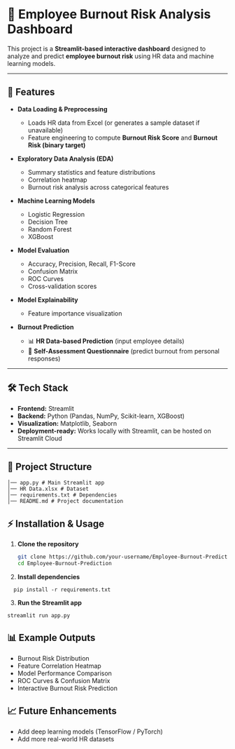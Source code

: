 # 🚀 Employee Burnout Risk Analysis Dashboard

This project is a **Streamlit-based interactive dashboard** designed to analyze and predict **employee burnout risk** using HR data and machine learning models.

---

## 📌 Features

- **Data Loading & Preprocessing**
  - Loads HR data from Excel (or generates a sample dataset if unavailable)
  - Feature engineering to compute **Burnout Risk Score** and **Burnout Risk (binary target)**

- **Exploratory Data Analysis (EDA)**
  - Summary statistics and feature distributions
  - Correlation heatmap
  - Burnout risk analysis across categorical features

- **Machine Learning Models**
  - Logistic Regression  
  - Decision Tree  
  - Random Forest  
  - XGBoost  

- **Model Evaluation**
  - Accuracy, Precision, Recall, F1-Score
  - Confusion Matrix
  - ROC Curves
  - Cross-validation scores

- **Model Explainability**
  - Feature importance visualization

- **Burnout Prediction**
  - 📊 **HR Data-based Prediction** (input employee details)
  - 🧠 **Self-Assessment Questionnaire** (predict burnout from personal responses)

---

## 🛠️ Tech Stack

- **Frontend:** Streamlit  
- **Backend:** Python (Pandas, NumPy, Scikit-learn, XGBoost)  
- **Visualization:** Matplotlib, Seaborn  
- **Deployment-ready:** Works locally with Streamlit, can be hosted on Streamlit Cloud  

---

## 📂 Project Structure
    │── app.py # Main Streamlit app
    │── HR Data.xlsx # Dataset
    │── requirements.txt # Dependencies
    │── README.md # Project documentation

## ⚡ Installation & Usage

1. **Clone the repository**
   ```bash
   git clone https://github.com/your-username/Employee-Burnout-Prediction.git
   cd Employee-Burnout-Prediction
   ```
2. **Install dependencies**
 ```
   pip install -r requirements.txt
```
3. **Run the Streamlit app**
```
streamlit run app.py
```
## 📊 Example Outputs

- Burnout Risk Distribution
- Feature Correlation Heatmap
- Model Performance Comparison
- ROC Curves & Confusion Matrix
- Interactive Burnout Risk Prediction

## 📈 Future Enhancements

- Add deep learning models (TensorFlow / PyTorch)
- Add more real-world HR datasets

